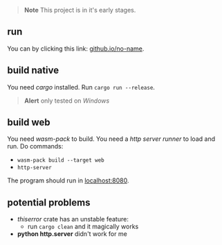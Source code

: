 
> **Note**
> This project is in it's early stages.

## run
You can by clicking this link: [github.io/no-name](https://askeladd123.github.io/no-name/).

## build native
You need *cargo* installed. Run ```cargo run --release```.
> **Alert** only tested on *Windows*

## build web
You need *wasm-pack* to build. You need a *http server runner* to load and run. Do commands:
- `wasm-pack build --target web`
- `http-server`

The program should run in [localhost:8080]().

## potential problems
- *thiserror* crate has an unstable feature:
  - run ```cargo clean``` and it magically works
- **python http.server** didn't work for me
